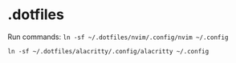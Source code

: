 # .dotfiles

Run commands:
`ln -sf ~/.dotfiles/nvim/.config/nvim ~/.config`

`ln -sf ~/.dotfiles/alacritty/.config/alacritty ~/.config`
